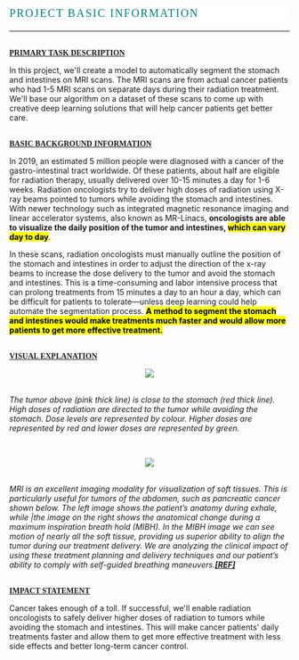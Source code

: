 <h3 style="font-family: Verdana; font-size: 20px; font-style: normal; font-weight: normal; text-decoration: none; text-transform: none; letter-spacing: 2px; color: teal; background-color: #ffffff;">PROJECT BASIC INFORMATION</h3>

---

<br><b style="text-decoration: underline; font-family: Verdana; text-transform: uppercase;">PRIMARY TASK DESCRIPTION</b>

In this project, we'll create a model to automatically segment the stomach and intestines on MRI scans. The MRI scans are from actual cancer patients who had 1-5 MRI scans on separate days during their radiation treatment. We'll base our algorithm on a dataset of these scans to come up with creative deep learning solutions that will help cancer patients get better care.

<br><b style="text-decoration: underline; font-family: Verdana; text-transform: uppercase;">BASIC BACKGROUND INFORMATION</b>

In 2019, an estimated 5 million people were diagnosed with a cancer of the gastro-intestinal tract worldwide. Of these patients, about half are eligible for radiation therapy, usually delivered over 10-15 minutes a day for 1-6 weeks. Radiation oncologists try to deliver high doses of radiation using X-ray beams pointed to tumors while avoiding the stomach and intestines. With newer technology such as integrated magnetic resonance imaging and linear accelerator systems, also known as MR-Linacs, <b>oncologists are able to visualize the daily position of the tumor and intestines, <mark>which can vary day to day</mark></b>. 

In these scans, radiation oncologists must manually outline the position of the stomach and intestines in order to adjust the direction of the x-ray beams to increase the dose delivery to the tumor and avoid the stomach and intestines. This is a time-consuming and labor intensive process that can prolong treatments from 15 minutes a day to an hour a day, which can be difficult for patients to tolerate—unless deep learning could help automate the segmentation process. <b><mark>A method to segment the stomach and intestines would make treatments much faster and would allow more patients to get more effective treatment.</mark></b>

<br><b style="text-decoration: underline; font-family: Verdana; text-transform: uppercase;">VISUAL EXPLANATION</b>

<center><img src="https://lh5.googleusercontent.com/zbBUgbj1jyZxyu3r1vr5zKKr8yK1hSdwAM3HpD_n6j2W-5-wKP3ZRusi_3yskSgnC-tMRKqOEtLycbLkTWCJAUe4Cylv_VsW81DYI4ray02uZLeSnlzAuZRIU7L2Q0KURYSMqFI"></center><br>

<i>The tumor above (pink thick line) is close to the stomach (red thick line). High doses of radiation are directed to the tumor while avoiding the stomach. Dose levels are represented by colour. Higher doses are represented by red and lower doses are represented by green.</i><br>

<br><center><img src="https://www.humonc.wisc.edu/wp-content/uploads/2017/09/Bayouth_Project4_72ppi.png"></center><br>

<i>MRI is an excellent imaging modality for visualization of soft tissues. This is particularly useful for tumors of the abdomen, such as pancreatic cancer shown below.  The left image shows the patient’s anatomy during exhale, while |the image on the right shows the anatomical change during a maximum inspiration breath hold (MIBH). In the MIBH image we can see motion of nearly all the soft tissue, providing us superior ability to align the tumor during our treatment delivery. We are analyzing the clinical impact of using these treatment planning and delivery techniques and our patient’s ability to comply with self-guided breathing maneuvers.<b><a href="https://www.humonc.wisc.edu/research/medical-physics_research/mr-guided-radiation-therapy-research-2/">[REF]</a></b></i>

<br><b style="text-decoration: underline; font-family: Verdana; text-transform: uppercase;">IMPACT STATEMENT</b>

Cancer takes enough of a toll. If successful, we'll enable radiation oncologists to safely deliver higher doses of radiation to tumors while avoiding the stomach and intestines. This will make cancer patients' daily treatments faster and allow them to get more effective treatment with less side effects and better long-term cancer control.
